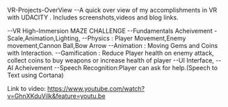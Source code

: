 VR-Projects-OverView
--A quick over view of my accomplishments in VR with UDACITY . Includes screenshots,videos and blog links. 

--VR High-Immersion MAZE CHALLENGE
 --Fundamentals Acheivement - Scale,Animation,Lighting,
 --Physics : Player Movement,Enemy movement,Cannon Ball,Bow Arrow 
 --Animation : Moving Gems and Coins with Interaction.
 --Gamification : Reduce Player health on enemy attack, collect coins to buy weapons or increase health of player
 --UI Interface,
 --AI Acheivement 
 --Speech Recognition:Player can ask for help.(Speech to Text using Cortana)
 
Link to video:
         https://www.youtube.com/watch?v=GhnXKduVilk&feature=youtu.be

